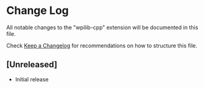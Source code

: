 # Change Log
All notable changes to the "wpilib-cpp" extension will be documented in this file.

Check [Keep a Changelog](http://keepachangelog.com/) for recommendations on how to structure this file.

## [Unreleased]
- Initial release